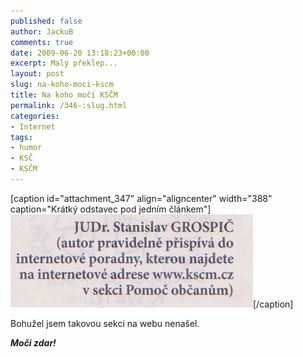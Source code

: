 ```yaml
---
published: false
author: JackuB
comments: true
date: 2009-06-20 13:18:23+00:00
excerpt: Malý překlep...
layout: post
slug: na-koho-moci-kscm
title: Na koho močí KSČM
permalink: /346-:slug.html
categories:
- Internet
tags:
- humor
- KSČ
- KSČM
---
```


[caption id="attachment_347" align="aligncenter" width="388" caption="Krátký odstavec pod jedním článkem"]![Krátký odstavec pod jedním článkem](/uploads/2009/06/kscm.jpg)[/caption]

Bohužel jsem takovou sekci na webu nenašel.

**_Moči zdar!_**
